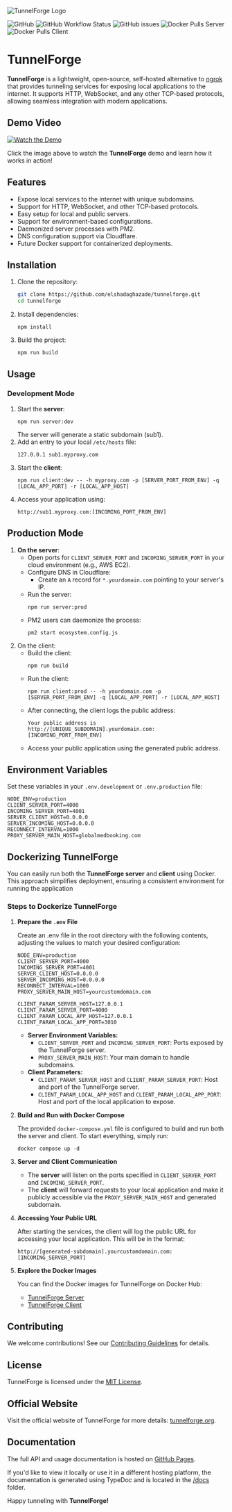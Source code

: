 ![TunnelForge Logo](./tunnelforge-350x350.jpg)

![GitHub](https://img.shields.io/github/license/elshadaghazade/tunnelforge?label=license&style=for-the-badge)
![GitHub Workflow Status](https://img.shields.io/github/actions/workflow/status/elshadaghazade/tunnelforge/release.yml?branch=main)
![GitHub issues](https://img.shields.io/github/issues/elshadaghazade/tunnelforge)
![Docker Pulls Server](https://img.shields.io/docker/pulls/elshadaghazade/tunnelforge-server?label=docker%20pulls%20for%20server)
![Docker Pulls Client](https://img.shields.io/docker/pulls/elshadaghazade/tunnelforge-client?label=docker%20pulls%20for%20client)

# TunnelForge

**TunnelForge** is a lightweight, open-source, self-hosted alternative to [ngrok](https://ngrok.com/) that provides tunneling services for exposing local applications to the internet. It supports HTTP, WebSocket, and any other TCP-based protocols, allowing seamless integration with modern applications.

## Demo Video

[![Watch the Demo](https://img.youtube.com/vi/owV8mpbeKIg/hqdefault.jpg)](https://youtu.be/owV8mpbeKIg)

Click the image above to watch the **TunnelForge** demo and learn how it works in action!

## Features

- Expose local services to the internet with unique subdomains.
- Support for HTTP, WebSocket, and other TCP-based protocols.
- Easy setup for local and public servers.
- Support for environment-based configurations.
- Daemonized server processes with PM2.
- DNS configuration support via Cloudflare.
- Future Docker support for containerized deployments.

## Installation

1. Clone the repository:
   ```bash
   git clone https://github.com/elshadaghazade/tunnelforge.git
   cd tunnelforge
   ```
2. Install dependencies:
    ```
    npm install
    ```
3. Build the project:
    ```
    npm run build
    ```

## Usage

### Development Mode
1. Start the **server**:
    ```
    npm run server:dev
    ```
    The server will generate a static subdomain (sub1).
2. Add an entry to your local ```/etc/hosts``` file:
    ```
    127.0.0.1 sub1.myproxy.com
    ```
3. Start the **client**:
    ```
    npm run client:dev -- -h myproxy.com -p [SERVER_PORT_FROM_ENV] -q [LOCAL_APP_PORT] -r [LOCAL_APP_HOST]
    ```
4. Access your application using:
    ```
    http://sub1.myproxy.com:[INCOMING_PORT_FROM_ENV]
    ```

## Production Mode
1. **On the server**:
    - Open ports for ```CLIENT_SERVER_PORT``` and ```INCOMING_SERVER_PORT``` in your cloud environment (e.g., AWS EC2).
    - Configure DNS in Cloudflare:
        - Create an ```A``` record for ```*.yourdomain.com``` pointing to your server's IP.
    - Run the server:
        ```
        npm run server:prod
        ```
    - PM2 users can daemonize the process:
        ```
        pm2 start ecosystem.config.js
        ```
2. On the client:
    - Build the client:
        ```
        npm run build
        ```
    - Run the client:
        ```
        npm run client:prod -- -h yourdomain.com -p [SERVER_PORT_FROM_ENV] -q [LOCAL_APP_PORT] -r [LOCAL_APP_HOST]
        ```
    - After connecting, the client logs the public address:
        ```
        Your public address is http://[UNIQUE_SUBDOMAIN].yourdomain.com:[INCOMING_PORT_FROM_ENV]
        ```
    - Access your public application using the generated public address.

## Environment Variables
Set these variables in your ```.env.development``` or ```.env.production``` file:
```
NODE_ENV=production
CLIENT_SERVER_PORT=4000
INCOMING_SERVER_PORT=4001
SERVER_CLIENT_HOST=0.0.0.0
SERVER_INCOMING_HOST=0.0.0.0
RECONNECT_INTERVAL=1000
PROXY_SERVER_MAIN_HOST=globalmedbooking.com
```

## Dockerizing TunnelForge
You can easily run both the **TunnelForge server** and **client** using Docker. This approach simplifies deployment, ensuring a consistent environment for running the application

### Steps to Dockerize TunnelForge
1. **Prepare the ```.env``` File**

    Create an .env file in the root directory with the following contents, adjusting the values to match your desired configuration:
    ```
    NODE_ENV=production
    CLIENT_SERVER_PORT=4000
    INCOMING_SERVER_PORT=4001
    SERVER_CLIENT_HOST=0.0.0.0
    SERVER_INCOMING_HOST=0.0.0.0
    RECONNECT_INTERVAL=1000
    PROXY_SERVER_MAIN_HOST=yourcustomdomain.com

    CLIENT_PARAM_SERVER_HOST=127.0.0.1
    CLIENT_PARAM_SERVER_PORT=4000
    CLIENT_PARAM_LOCAL_APP_HOST=127.0.0.1
    CLIENT_PARAM_LOCAL_APP_PORT=3010
    ```
    - **Server Environment Variables:**
        - ```CLIENT_SERVER_PORT``` and ```INCOMING_SERVER_PORT```: Ports exposed by the TunnelForge server.
        - ```PROXY_SERVER_MAIN_HOST```: Your main domain to handle subdomains.
    - **Client Parameters:**
        - ```CLIENT_PARAM_SERVER_HOST``` and ```CLIENT_PARAM_SERVER_PORT```: Host and port of the TunnelForge server.
        - ```CLIENT_PARAM_LOCAL_APP_HOST``` and ```CLIENT_PARAM_LOCAL_APP_PORT```: Host and port of the local application to expose.
2. **Build and Run with Docker Compose**

    The provided ```docker-compose.yml``` file is configured to build and run both the server and client. To start everything, simply run:
    ```
    docker compose up -d
    ```
3. **Server and Client Communication**
    - The **server** will listen on the ports specified in ```CLIENT_SERVER_PORT``` and ```INCOMING_SERVER_PORT```.
    - The **client** will forward requests to your local application and make it publicly accessible via the ```PROXY_SERVER_MAIN_HOST``` and generated subdomain.

4. **Accessing Your Public URL**

    After starting the services, the client will log the public URL for accessing your local application. This will be in the format:
    ```
    http://[generated-subdomain].yourcustomdomain.com:[INCOMING_SERVER_PORT]
    ```

5. **Explore the Docker Images**

    You can find the Docker images for TunnelForge on Docker Hub:
    - [TunnelForge Server](https://hub.docker.com/r/elshadaghazade/tunnelforge-server)
    - [TunnelForge Client](https://hub.docker.com/r/elshadaghazade/tunnelforge-client)


## Contributing
We welcome contributions! See our [Contributing Guidelines](./CONTRIBUTING.md) for details.

## License
TunnelForge is licensed under the [MIT License](./LICENSE).

## Official Website
Visit the official website of TunnelForge for more details: [tunnelforge.org](https://tunnelforge.org).

## Documentation
The full API and usage documentation is hosted on [GitHub Pages](https://elshadaghazade.github.io/tunnelforge/). 

If you'd like to view it locally or use it in a different hosting platform, the documentation is generated using TypeDoc and is located in the [/docs](./docs/index.html) folder.

Happy tunneling with **TunnelForge!**